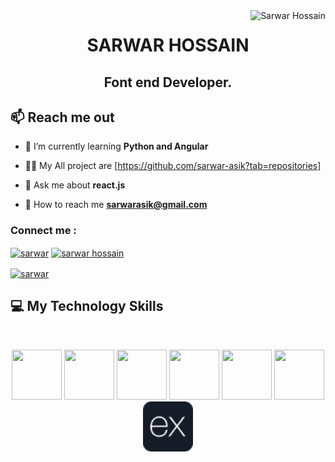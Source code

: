 <img align="right" src="https://scontent.fcgp1-1.fna.fbcdn.net/v/t39.30808-1/315601513_110461278551365_7974049018432441194_n.jpg?stp=c0.9.240.240a_dst-jpg_p240x240&_nc_cat=107&ccb=1-7&_nc_sid=7206a8&_nc_eui2=AeFv4zbuxHoJz_Df9JG7FtUzeiTTcXKmdH96JNNxcqZ0f8UR-6Mf-Z9g7-il50UK4dvu9E67Oznz5u0N3EvHAZjH&_nc_ohc=7u_Jz0TptzoAX9TpA5X&_nc_ht=scontent.fcgp1-1.fna&oh=00_AfDZn9aVO6ryAVmGAvvSXd010L-0AgDNEe9T88mkXg4J5Q&oe=63944B8A"  alt="Sarwar Hossain" />
<h1 align="center"> SARWAR HOSSAIN </h1>
<h2 align="center">Font end Developer.</h2>

## :mailbox: Reach me out

- 🎫 I’m currently learning **Python and Angular**

- 👨‍💻 My All project are [https://github.com/sarwar-asik?tab=repositories]

- 💬 Ask me about **react.js** 

- 📲 How to reach me **sarwarasik@gmail.com**

<h3 align="left">Connect me : </h3>
<p align="left">

<a href="https://twitter.com/sarwar_asik" target="blank"><img align="center" src="https://raw.githubusercontent.com/rahuldkjain/github-profile-readme-generator/master/src/images/icons/Social/twitter.svg" alt="sarwar" height="30" width="40" /></a>
<a href="https://www.linkedin.com/in/sarwar-hossain-a29660257/" target="blank"><img align="center" src="https://raw.githubusercontent.com/rahuldkjain/github-profile-readme-generator/master/src/images/icons/Social/linked-in-alt.svg" alt="sarwar hossain" height="30" width="40" /></a>

<a href="https://web.facebook.com/profile.php?id=100087624802395" target="blank"><img align="center" src="https://raw.githubusercontent.com/rahuldkjain/github-profile-readme-generator/master/src/images/icons/Social/facebook.svg" alt="sarwar" height="30" width="40" /></a>

</p>

## :computer: My Technology Skills 
<br>
<p align="center">
<img src="https://cdn-icons-png.flaticon.com/512/1141/1141903.png?w=826&t=st=1670395661~exp=1670396261~hmac=250967e3b496ec25b817cb048e5a47965441b9b89bb36b74b6c60a7ca37f475c" width="80" height="80"/>

<img src="https://cdn-icons-png.flaticon.com/512/1157/1157102.png?w=826&t=st=1670395691~exp=1670396291~hmac=df12898825c82c0eb55af479b6bf37260be00062261fba4fcf819aad1c4cf169" width="80" height="80"/>

<img src="https://cdn-icons-png.flaticon.com/512/617/617516.png?w=826&t=st=1670395869~exp=1670396469~hmac=ec521bd6b77697758af1e3b823fbcc6e5a922cc6341604724e102ff1d01efc24" width="80" height="80" />
<img src="https://cdn-icons-png.flaticon.com/512/919/919851.png?w=826&t=st=1670395934~exp=1670396534~hmac=60c4c749db1752f97417b9f29427fc0e4b2381b78e4ca6168b1c5e6d714ed02c" width="80" height="80" />
<img src="https://cdn-icons-png.flaticon.com/512/919/919825.png?w=826&t=st=1670395962~exp=1670396562~hmac=395b8637f0d2e637cf4cb1a96339621bd18e02ff972257bacbdf4f8bcceba2b0" width="80" height="80" />
<img src="https://cdn-icons-png.flaticon.com/512/841/841369.png?w=826&t=st=1670396010~exp=1670396610~hmac=cdb0cef8879e82c00b4163ee9ba1961f958e5527ab2dacc2f50316f4bff568ff" width="80" height="80" />
<img src="https://github.com/codewithashim/codewithashim/blob/main/img/icons/express.png" width="80" height="80" />
</p><br/>



